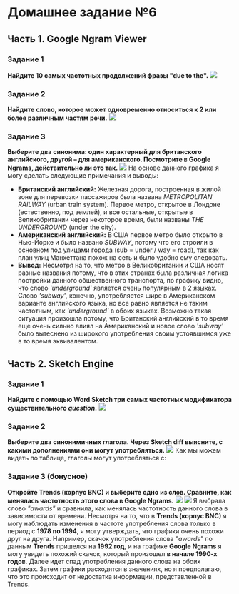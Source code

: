 # Домашнее задание №6
## Часть 1. Google Ngram Viewer
### Задание 1
**Найдите 10 самых частотных продолжений фразы "due to the".** 
![](https://github.com/nastyaprokhorova/hw6/blob/master/граф1.png)

### Задание 2
**Найдите слово, которое может одновременно относиться к 2 или более различным частям речи.**
![](https://github.com/nastyaprokhorova/hw6/blob/master/граф2.png)

### Задание 3
**Выберите два синонима: один характерный для британского английского, другой – для американского. Посмотрите в Google Ngrams, действительно ли это так.**
![](https://github.com/nastyaprokhorova/hw6/blob/master/граф3.png)
На основе данного графика я могу сделать следующие примечания и выводы:
+ **Британский английский:** Железная дорога, построенная в жилой зоне для перевозки пассажиров была названа *METROPOLITAN RAILWAY* (urban train system). Первое метро, открытое в Лондоне (естественно, под землей), и все остальные, открытые в Великобритании через некоторое время, были названы *THE UNDERGROUND* (under the city).
+ **Американский английский:** В США первое метро было открыто в Нью-Йорке и было названо *SUBWAY*, потому что его строили в основном под улицами города (sub = under / way = road), так как план улиц Манхеттана похож на сеть и было удобно ему следовать.
+ **Вывод:** Несмотря на то, что метро в Великобритании и США носят разные названия потому, что в этих странах была различная логика постройки данного общественного транспорта, по графику видно, что слово *'underground'* является очень популярным в 2 языках. Слово *'subway'*, конечно, употребляется шире в Американском варианте английского языка, но все равно является не таким частотным, как *'underground'* в обоих языках. Возможно такая ситуация произошла потому, что Британский английский в то время еще очень сильно влиял на Американский и новое слово *'subway'* было вытеснено из широкого употребления своим устоявшимся уже в то время эквивалентом.

## Часть 2. Sketch Engine
### Задание 1
**Найдите с помощью Word Sketch три самых частотных модификатора существительного *question*.** 
![](https://github.com/nastyaprokhorova/hw6/blob/master/Question1.png)

### Задание 2
**Выберите два синонимичных глагола. Через Sketch diff выясните, с какими дополнениями они могут употребляться.**
![](https://github.com/nastyaprokhorova/hw6/blob/master/дшлу.png)
Как мы можем видеть по таблице, глаголы могут употребляться с:


### Задание 3 (бонусное)
**Откройте Trends (корпус BNC) и выберите одно из слов. Сравните, как менялась частотность этого слова в Google Ngrams.**
![](https://github.com/nastyaprokhorova/hw6/blob/master/awards1.png)
![](https://github.com/nastyaprokhorova/hw6/blob/master/awards.png)
Я выбрала слово *"awards"* и сравнила, как менялась  частотность данного слова в зависимости от времени. Несмотря на то, что в **Trends (корпус BNC)** я могу наблюдать изменения в частоте употребления слова только в период с **1978 по 1994**, я могу утверждать, что графики очень похожи друг на друга. Например, скачок употребления слова *"awards"* по данным **Trends** пришелся на **1992 год**, и на графике **Google Ngrams** я могу увидеть похожий скачок, который произошел **в начале 1990-х годов**. Далее идет спад употребления данного слова на обоих графиках. Затем графики расходятся в значениях, но я предполагаю, что это происходит от недостатка информации, представленной в Trends.
